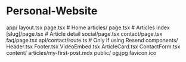 # Personal-Website
app/
  layout.tsx
  page.tsx                   # Home
  articles/
    page.tsx                 # Articles index
    [slug]/page.tsx          # Article detail
  social/page.tsx
  contact/page.tsx
  faq/page.tsx
  api/contact/route.ts       # Only if using Resend
components/
  Header.tsx
  Footer.tsx
  VideoEmbed.tsx
  ArticleCard.tsx
  ContactForm.tsx
content/
  articles/my-first-post.mdx
public/
  og.jpg
  favicon.ico
